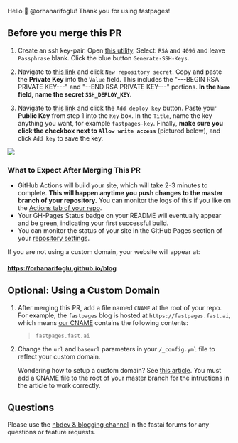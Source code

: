 Hello :wave: @orhanarifoglu! Thank you for using fastpages!

## Before you merge this PR

1. Create an ssh key-pair. Open
   <a href="https://8gwifi.org/sshfunctions.jsp" target="_blank">this
   utility</a>. Select: `RSA` and `4096` and leave `Passphrase` blank. Click the
   blue button `Generate-SSH-Keys`.

2. Navigate to
   <a href="https://github.com/orhanarifoglu/blog/settings/secrets" target="_blank">this
   link</a> and click `New repository secret`. Copy and paste the **Private
   Key** into the `Value` field. This includes the "---BEGIN RSA PRIVATE KEY---"
   and "--END RSA PRIVATE KEY---" portions. **In the `Name` field, name the
   secret `SSH_DEPLOY_KEY`.**

3. Navigate to
   <a href="https://github.com/orhanarifoglu/blog/settings/keys" target="_blank">this
   link</a> and click the `Add deploy key` button. Paste your **Public Key**
   from step 1 into the `Key` box. In the `Title`, name the key anything you
   want, for example `fastpages-key`. Finally, **make sure you click the
   checkbox next to `Allow write access`** (pictured below), and click `Add key`
   to save the key.

![](https://raw.githubusercontent.com/fastai/fastpages/master/_fastpages_docs/_checkbox.png)

### What to Expect After Merging This PR

- GitHub Actions will build your site, which will take 2-3 minutes to complete.
  **This will happen anytime you push changes to the master branch of your
  repository.** You can monitor the logs of this if you like on the
  [Actions tab of your repo](https://github.com/orhanarifoglu/blog/actions).
- Your GH-Pages Status badge on your README will eventually appear and be green,
  indicating your first successful build.
- You can monitor the status of your site in the GitHub Pages section of your
  [repository settings](https://github.com/orhanarifoglu/blog/settings).

If you are not using a custom domain, your website will appear at:

#### https://orhanarifoglu.github.io/blog

## Optional: Using a Custom Domain

1. After merging this PR, add a file named `CNAME` at the root of your repo. For
   example, the `fastpages` blog is hosted at `https://fastpages.fast.ai`, which
   means [our CNAME](https://github.com/fastai/fastpages/blob/master/CNAME)
   contains the following contents:

   > `fastpages.fast.ai`

2) Change the `url` and `baseurl` parameters in your `/_config.yml` file to
   reflect your custom domain.


    Wondering how to setup a custom domain?  See [this article](https://dev.to/trentyang/how-to-setup-google-domain-for-github-pages-1p58).  You must add a CNAME file to the root of your master branch for the intructions in the article to work correctly.

## Questions

Please use the
[nbdev & blogging channel](https://forums.fast.ai/c/fastai-users/nbdev/48) in
the fastai forums for any questions or feature requests.
